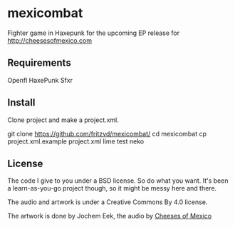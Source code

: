 # mexicombat
Fighter game in Haxepunk for the upcoming EP release for http://cheesesofmexico.com

## Requirements
Openfl
HaxePunk
Sfxr

## Install
Clone project and make a project.xml. 

  git clone https://github.com/fritzvd/mexicombat/
  cd mexicombat
  cp project.xml.example project.xml
  lime test neko

## License
The code I give to you under a BSD license. So do what you want. It's been a learn-as-you-go project though, so it might be messy here and there.

The audio and artwork is under a Creative Commons By 4.0 license. 

The artwork is done by Jochem Eek, the audio by [Cheeses of Mexico](http://cheesesofmexico.com)
